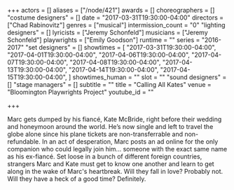 +++
actors = []
aliases = ["/node/421"]
awards = []
choreographers = []
"costume designers" = []
date = "2017-03-31T19:30:00-04:00"
directors = ["Chad Rabinovitz"]
genres = ["musical"]
intermission_count = "0"
"lighting designers" = []
lyricists = ["Jeremy Schonfeld"]
musicians = ["Jeremy Schonfeld"]
playwrights = ["Emily Goodson"]
runtime = ""
series = "2016-2017"
"set designers" = []
showtimes = [
    "2017-03-31T19:30:00-04:00",
    "2017-04-01T19:30:00-04:00",
    "2017-04-06T19:30:00-04:00",
    "2017-04-07T19:30:00-04:00",
    "2017-04-08T19:30:00-04:00",
    "2017-04-13T19:30:00-04:00",
    "2017-04-14T19:30:00-04:00",
    "2017-04-15T19:30:00-04:00",
]
showtimes_human = ""
slot = ""
"sound designers" = []
"stage managers" = []
subtitle = ""
title = "Calling All Kates"
venue = "Bloomington Playwrights Project"
youtube_id = ""

+++

Marc gets dumped by his fiancé, Kate McBride, right before their wedding and honeymoon around the world. He’s now single and left to travel the globe alone since his plane tickets are non-transferrable and non-refundable. In an act of desperation, Marc posts an ad online for the only companion who could legally join him... someone with the exact same name as his ex-fiancé. Set loose in a bunch of different foreign countries, strangers Marc and Kate must get to know one another and learn to get along in the wake of Marc's heartbreak. Will they fall in love? Probably not. Will they have a heck of a good time? Definitely. 
